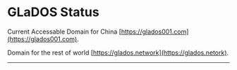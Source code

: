 # GLaDOS Status

Current Accessable Domain for China [https://glados001.com](https://glados001.com).

Domain for the rest of world [https://glados.network](https://glados.netork).

--------------------
